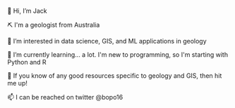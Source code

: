 👋 Hi, I’m Jack

⛏️ I'm a geologist from Australia

👀 I’m interested in data science, GIS, and ML applications in geology

🌱 I’m currently learning... a lot. I'm new to programming, so I'm starting with Python and R

💞️ If you know of any good resources specific to geology and GIS, then hit me up!

📫 I can be reached on twitter @bopo16
